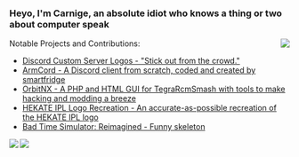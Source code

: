 ### Heyo, I'm Carnige, an absolute idiot who knows a thing or two about computer speak




<a href="#">
<img align="right" src="https://user-images.githubusercontent.com/32397453/119230074-acd8cb00-bae8-11eb-870f-50462f2ec591.gif">
</a>

Notable Projects and Contributions:
- [Discord Custom Server Logos - "Stick out from the crowd."](https://github.com/kckarnige/custom-server-logos)
- [ArmCord - A Discord client from scratch, coded and created by smartfridge](https://github.com/smartfrigde/armcord)
- [OrbitNX - A PHP and HTML GUI for TegraRcmSmash with tools to make hacking and modding a breeze](https://github.com/kckarnige/orbitNX/)
- [HEKATE IPL Logo Recreation - An accurate-as-possible recreation of the HEKATE IPL logo](https://github.com/kckarnige/hekate-logo/)
- [Bad Time Simulator: Reimagined - Funny skeleton](https://kckarnige.is-a.dev/BadTimeRevamped/)

<a href="https://github.com/kckarnige?tab=repositories&type=source">
<img align="left" src="https://github-readme-stats.vercel.app/api/top-langs/?username=kckarnige&title_color=efefef&bg_color=1a1c1f&text_color=aaa&icon_color=4affab&border_color=1a1c1f&&border_radius=8px&locale=en&custom_title=Carnige%27s%20GitHub%20Stats%20:3">
</a>
<a href="https://discord.com/users/634168893644210186">
<img align="center" src="https://lanyard.cnrad.dev/api/634168893644210186?borderRadius=8px">
</a>

